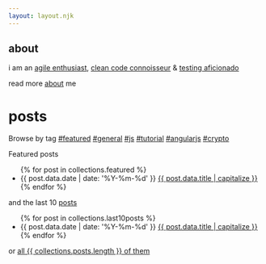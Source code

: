 ```yaml
---
layout: layout.njk
---
```


<h2>about</h2>

i am an [agile enthusiast](https://en.wikipedia.org/wiki/agile_software_development), [clean code connoisseur](https://blog.cleancoder.com) & [testing aficionado](https://en.wikipedia.org/wiki/test-driven_development)

read more <a href="/about">about</a> me
<h1 class="title no-anchorify">posts</h1>

<p class="no-share">
  Browse by tag <a class="tag" href="/tags/featured">#featured</a> <a class="tag" href="/tags/general">#general</a> <a class="tag" href="/tags/js">#js</a> <a class="tag" href="/tags/tutorial">#tutorial</a> <a class="tag" href="/tags/angularjs">#angularjs</a> <a class="tag" href="/tags/crypto">#crypto</a>
</p>

Featured posts

<ul reversed class="searchable">
{% for post in collections.featured %}
  <li class="post-item">
    <span class="post-date">{{ post.data.date | date: '%Y-%m-%d' }}</span>
    <a href="{{ post.url }}" class="post-link">
      {{ post.data.title | capitalize }}
    </a>
  </li>
{% endfor %}
</ul>

and the last 10 <a href="/posts">posts</a>

<ul reversed class="searchable">
{% for post in collections.last10posts %}
  <li class="post-item">
    <span class="post-date">{{ post.data.date | date: '%Y-%m-%d' }}</span>
    <a href="{{ post.url }}" class="post-link">
      {{ post.data.title | capitalize }}
    </a>
  </li>
{% endfor %}
</ul>

or <a href="/posts/">all {{ collections.posts.length }} of them</a>
